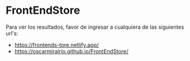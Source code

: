 # FrontEndStore
Para ver los resultados, favor de ingresar a cualquiera de las siguientes url's:
- https://frontends-tore.netlify.app/
- https://oscarmiralrio.github.io/FrontEndStore/
